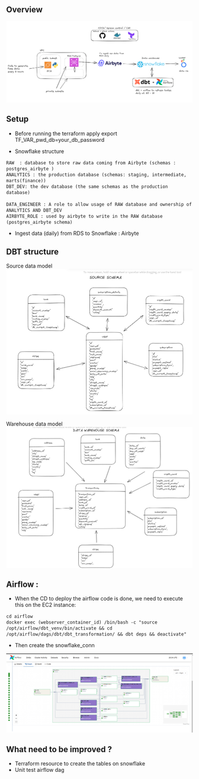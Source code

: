 ## Overview 
![archi.png](assets/archi.PNG)


## Setup 

* Before running the terraform apply 
export TF_VAR_pwd_db=your_db_password

* Snowflake structure 
```  
RAW  : database to store raw data coming from Airbyte (schemas : postgres_airbyte )
ANALYTICS : the production database (schemas: staging, intermediate, marts(finance))
DBT_DEV: the dev database (the same schemas as the production database)

DATA_ENGINEER : A role to allow usage of RAW database and ownership of ANALYTICS AND DBT_DEV
AIRBYTE_ROLE : used by airbyte to write in the RAW database (postgres_airbyte schema)

```

* Ingest data (daily) from RDS to Snowflake : Airbyte

## DBT structure 
Source data model 
![source.PNG](assets/oltp_data_model.PNG)

Warehouse data model 
![dest.PNG](assets/dw_data_model.PNG)

## Airflow : 
* When the CD to deploy the airflow code is done, we need to execute this on the EC2 instance: 
```
cd airflow 
docker exec (webserver_container_id) /bin/bash -c "source /opt/airflow/dbt_venv/bin/activate && cd /opt/airflow/dags/dbt/dbt_transformation/ && dbt deps && deactivate"
```


* Then create the snowflake_conn

![airflow.png](assets/airflowUI.PNG)


## What need to be improved ? 
* Terraform resource to create the tables on snowflake
* Unit test airflow dag




